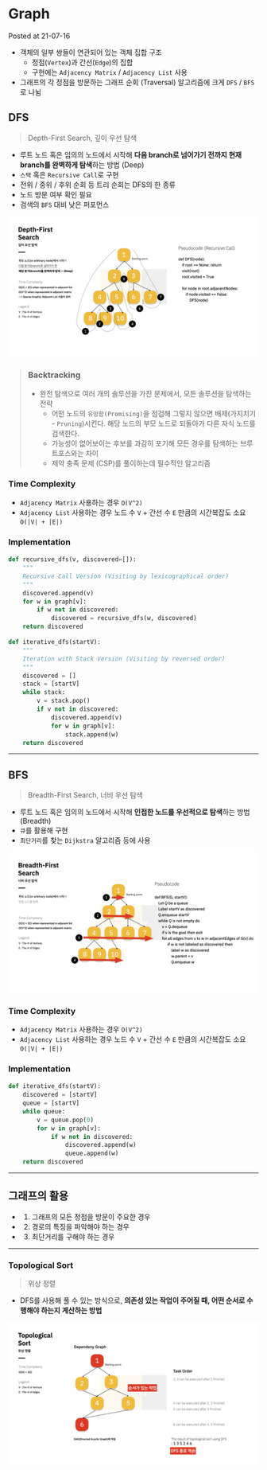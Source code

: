 # Graph

Posted at 21-07-16

- 객체의 일부 쌍들이 연관되어 있는 객체 집합 구조
    - 정점(`Vertex`)과 간선(`Edge`)의 집합
    - 구현에는 `Adjacency Matrix` / `Adjacency List` 사용
- 그래프의 각 정점을 방문하는 그래프 순회 (Traversal) 알고리즘에 크게 `DFS` / `BFS` 로 나뉨

## DFS

> Depth-First Search, 깊이 우선 탐색

- 루트 노드 혹은 임의의 노드에서 시작해 **다음 branch로 넘어가기 전까지 현재 branch를 완벽하게 탐색**하는 방법 (Deep)
- `스택` 혹은 `Recursive Call`로 구현
- 전위 / 중위 / 후위 순회 등 트리 순회는 DFS의 한 종류
- 노드 방문 여부 확인 필요
- 검색의 `BFS` 대비 낮은 퍼포먼스

![DFS](../images/DFS/DFS.001.jpeg)

> ### Backtracking
> - 완전 탐색으로 여러 개의 솔루션을 가진 문제에서, 모든 솔루션을 탐색하는 전략
>   - 어떤 노드의 `유망함(Promising)`을 점검해 그렇지 않으면 배제(가지치기 - `Pruning`)시킨다. 해당 노드의 부모 노드로 되돌아가 다른 자식 노드를 검색한다.
>   - 가능성이 없어보이는 후보를 과감히 포기해 모든 경우를 탐색하는 브루트포스와는 차이
>   - 제약 충족 문제 (CSP)를 풀이하는데 필수적인 알고리즘

### Time Complexity

- `Adjacency Matrix` 사용하는 경우 `O(V^2)`
- `Adjacency List` 사용하는 경우 노드 수 `V` + 간선 수 `E` 만큼의 시간복잡도 소요 `O(|V| + |E|)`

### Implementation

```python
def recursive_dfs(v, discovered=[]):
    """
    Recursive Call Version (Visiting by lexicographical order)
    """
    discovered.append(v)
    for w in graph[v]:
        if w not in discovered:
            discovered = recursive_dfs(w, discovered)
    return discovered
```

```python
def iterative_dfs(startV):
    """
    Iteration with Stack Version (Visiting by reversed order)
    """
    discovered = []
    stack = [startV]
    while stack:
        v = stack.pop()
        if v not in discovered:
            discovered.append(v)
            for w in graph[v]:
                stack.append(w)
    return discovered
```

---

## BFS

> Breadth-First Search, 너비 우선 탐색

- 루트 노드 혹은 임의의 노드에서 시작해 **인접한 노드를 우선적으로 탐색**하는 방법 (Breadth)
- `큐`를 활용해 구현
- `최단거리`를 찾는 `Dijkstra` 알고리즘 등에 사용

![BFS](../images/BFS/BFS.001.jpeg)

### Time Complexity

- `Adjacency Matrix` 사용하는 경우 `O(V^2)`
- `Adjacency List` 사용하는 경우 노드 수 `V` + 간선 수 `E` 만큼의 시간복잡도 소요 `O(|V| + |E|)`


### Implementation

```python
def iterative_dfs(startV):
    discovered = [startV]
    queue = [startV]
    while queue:
        v = queue.pop(0)
        for w in graph[v]:
            if w not in discovered:
                discovered.append(w)
                queue.append(w)
    return discovered
```

---

## 그래프의 활용

- 1) 그래프의 모든 정점을 방문이 주요한 경우
- 2) 경로의 특징을 파악해야 하는 경우
- 3) 최단거리를 구해야 하는 경우

---

### Topological Sort

> 위상 정렬

- DFS를 사용해 풀 수 있는 방식으로, **의존성 있는 작업이 주어질 때, 어떤 순서로 수행해야 하는지 계산하는 방법**

![Topological Sort](../images/DFS/DFS.002.jpeg)